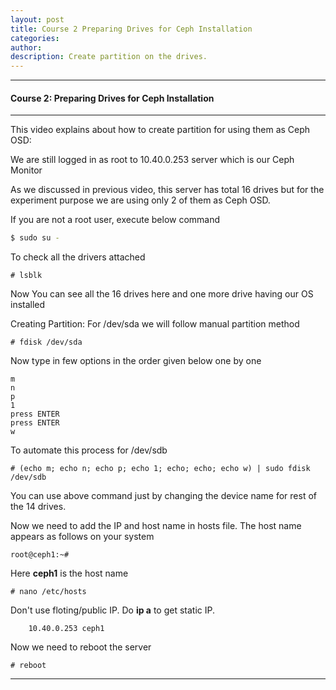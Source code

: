 ```yaml
---
layout: post
title: Course 2 Preparing Drives for Ceph Installation
categories: 
author: 
description: Create partition on the drives.
---
```



* * *

#### Course 2: Preparing Drives for Ceph Installation #

* * *

This video explains about how to create partition for using them as Ceph OSD:

We are still logged in as root to 10.40.0.253 server which is our Ceph Monitor  

As we discussed in previous video, this server has total 16 drives but for the experiment purpose we are using only 2 of them as Ceph OSD.    
  
If you are not a root user, execute below command 

```sh
$ sudo su -
```
To check all the drivers attached 
```sh$
# lsblk
```
Now You can see all the 16 drives here and one more drive having our OS installed
  
Creating Partition:
For /dev/sda we will follow manual partition method

```sh$
# fdisk /dev/sda
```
Now type in few options in the order given below one by one
```sh$
m
n
p
1
press ENTER
press ENTER
w
```
To automate this process for /dev/sdb
```sh$
# (echo m; echo n; echo p; echo 1; echo; echo; echo w) | sudo fdisk /dev/sdb 
```
You can use above command just by changing the device name for rest of the 14 drives. 

Now we need to add the IP and host name in hosts file. The host name appears as follows on your system
```sh$
root@ceph1:~#
```
Here **ceph1** is the host name
```sh$
# nano /etc/hosts
```
Don't use floting/public IP. Do **ip a** to get static IP. 

```sh$
    10.40.0.253 ceph1
```
Now we need to reboot the server
```sh$
# reboot
```


* * *
